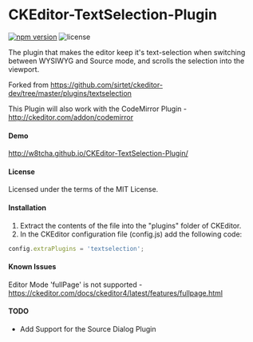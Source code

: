CKEditor-TextSelection-Plugin
=============================

[![npm version](https://badge.fury.io/js/ckeditor-codemirror-plugin.svg)](https://www.npmjs.com/package/ckeditor-textselection-plugin)
![license](https://img.shields.io/github/license/w8tcha/ckeditor-textselection-plugin)

The plugin that makes the editor keep it's text-selection when switching between WYSIWYG and Source mode, and scrolls the selection into the viewport.

Forked from https://github.com/sirtet/ckeditor-dev/tree/master/plugins/textselection

This Plugin will also work with the CodeMirror Plugin - http://ckeditor.com/addon/codemirror

#### Demo
http://w8tcha.github.io/CKEditor-TextSelection-Plugin/

#### License

Licensed under the terms of the MIT License.

#### Installation

 1. Extract the contents of the file into the "plugins" folder of CKEditor.
 2. In the CKEditor configuration file (config.js) add the following code:

````js
config.extraPlugins = 'textselection';
````

#### Known Issues
Editor Mode 'fullPage' is not supported - https://ckeditor.com/docs/ckeditor4/latest/features/fullpage.html

#### TODO

* Add Support for the Source Dialog Plugin

